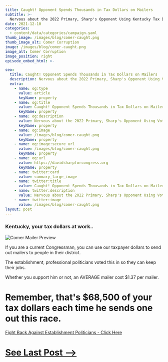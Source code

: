```yaml
---
title: Caught! Opponent Spends Thousands in Tax Dollars on Mailers
subtitle: >-
  Nervous about the 2022 Primary, Sharp's Opponent Using Kentucky Tax Dollars to Fund Campaign.
date: 2021-12-10
categories:
  - content/data/categories/campaign.yaml
thumb_image: /images/blog/comer-caught.png
thumb_image_alt: Comer Corruption
image: /images/blog/comer-caught.png
image_alt: Comer Corruption
image_position: right
episode_embed_html: >-

seo:
  title: Caught! Opponent Spends Thousands in Tax Dollars on Mailers
  description: Nervous about the 2022 Primary, Sharp's Opponent Using Voter Tax Dollars to Fund Campaign
  extra:
    - name: og:type
      value: article
      keyName: property
    - name: og:title
      value: Caught! Opponent Spends Thousands in Tax Dollars on Mailers
      keyName: property
    - name: og:description
      value: Nervous about the 2022 Primary, Sharp's Opponent Using Voter Tax Dollars to Fund Campaign
      keyName: property
    - name: og:image
      value: /images/blog/comer-caught.png
      keyName: property
    - name: og:image:secure_url
      value: /images/blog/comer-caught.png
      keyName: property
    - name: og:url
      value: https://davidsharpforcongress.org
      keyName: property
    - name: twitter:card
      value: summary_large_image
    - name: twitter:title
      value: Caught! Opponent Spends Thousands in Tax Dollars on Mailers
    - name: twitter:description
      value: Nervous about the 2022 Primary, Sharp's Opponent Using Voter Tax Dollars to Fund Campaign
    - name: twitter:image
      value: /images/blog/comer-caught.png
layout: post
---
```


### Kentucky, your tax dollars at work..

![Comer Mailer Preview](/images/blog/comer-card.png)

If you are a current Congressman, you can use our taxpayer dollars to send out mailers to people in their district.

The establishment, professional politicians voted this in so they can keep their jobs.

Whether you support him or not, an AVERAGE mailer cost $1.37 per mailer.

# Remember, that's $68,500 of your tax dollars each time he sends one out this race.


[Fight Back Against Establishment Politicians - Click Here](/support)


# [See Last Post -->](/posts/attack-on-pearl-harbor)

